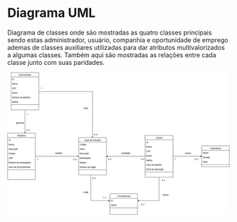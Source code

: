 # Diagrama UML

Diagrama de classes onde são mostradas as quatro classes principais sendo estas administrador, usuário, companhia e oportunidade de emprego ademas de classes auxiliares utilizadas para dar atributos multivalorizados a algumas classes. Também aqui são mostradas as relações entre cada classe junto com suas paridades.

![DiagramaV1](../img/TPPE_UML.drawio.png)
